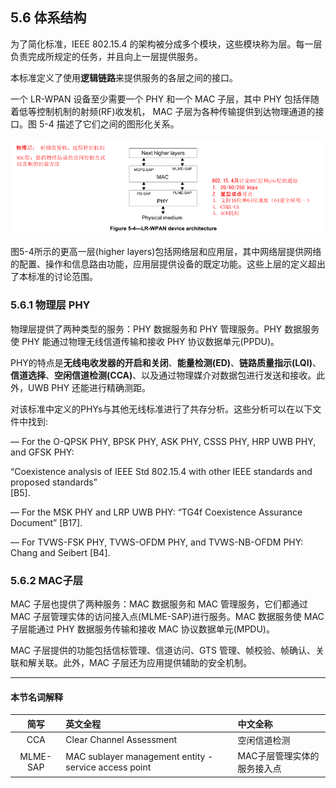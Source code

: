 ## 5.6 体系结构

为了简化标准，IEEE 802.15.4 的架构被分成多个模块，这些模块称为层。每一层负责完成所规定的任务，并且向上一层提供服务。

本标准定义了使用**逻辑链路**来提供服务的各层之间的接口。

一个 LR-WPAN 设备至少需要一个 PHY 和一个 MAC 子层，其中 PHY 包括伴随着低等控制机制的射频\(RF\)收发机， MAC 子层为各种传输提供到达物理通道的接口。图 5-4 描述了它们之间的图形化关系。

![](/image/5-4.png)

图5-4所示的更高一层\(higher layers\)包括网络层和应用层，其中网络层提供网络的配置、操作和信息路由功能，应用层提供设备的既定功能。这些上层的定义超出了本标准的讨论范围。

### 5.6.1 物理层 PHY

物理层提供了两种类型的服务：PHY 数据服务和 PHY 管理服务。PHY 数据服务使 PHY 能通过物理无线信道传输和接收 PHY 协议数据单元\(PPDU\)。

PHY的特点是**无线电收发器的开启和关闭**、**能量检测\(ED\)**、**链路质量指示\(LQI\)**、**信道选择**、**空闲信道检测\(CCA\)**、以及通过物理媒介对数据包进行发送和接收。此外，UWB PHY 还能进行精确测距。

对该标准中定义的PHYs与其他无线标准进行了共存分析。这些分析可以在以下文件中找到:

— For the O-QPSK PHY, BPSK PHY, ASK PHY, CSSS PHY, HRP UWB PHY, and GFSK PHY:

“Coexistence analysis of IEEE Std 802.15.4 with other IEEE standards and proposed standards”  
\[B5\].

— For the MSK PHY and LRP UWB PHY: “TG4f Coexistence Assurance Document” \[B17\].

— For TVWS-FSK PHY, TVWS-OFDM PHY, and TVWS-NB-OFDM PHY: Chang and Seibert \[B4\].

### 5.6.2 MAC子层

MAC 子层也提供了两种服务：MAC 数据服务和 MAC 管理服务，它们都通过 MAC 子层管理实体的访问接入点\(MLME-SAP\)进行服务。MAC 数据服务使 MAC 子层能通过 PHY 数据服务传输和接收 MAC 协议数据单元\(MPDU\)。

MAC 子层提供的功能包括信标管理、信道访问、GTS 管理、帧校验、帧确认、关联和解关联。此外，MAC 子层还为应用提供辅助的安全机制。  


---

#### 本节名词解释

| 简写 | 英文全程 | 中文全称 |
| :---: | :--- | :--- |
| CCA | Clear Channel Assessment | 空闲信道检测  |
| MLME-SAP | MAC sublayer management entity - service access point | MAC子层管理实体的服务接入点     |



